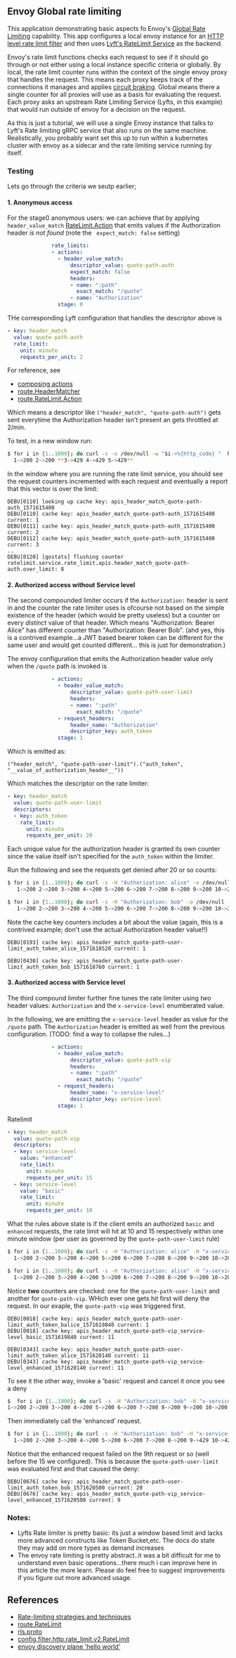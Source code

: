 ## Envoy Global rate limiting

This application demonstrating basic aspects fo Envoy's [Global Rate Limiting](https://www.envoyproxy.io/docs/envoy/v1.5.0/intro/arch_overview/global_rate_limiting) capability.  This app configures a local envoy instance for an [HTTP level rate limit filter](https://www.envoyproxy.io/docs/envoy/v1.5.0/configuration/http_filters/rate_limit_filter#config-http-filters-rate-limit) and then uses [Lyft's RateLimit Service](https://github.com/lyft/ratelimit) as the backend.

Envoy's rate limit functions checks each request to see if it should go through or not either using a local instance specific criteria or globally.  By local, the rate limit counter runs within the context of the single envoy proxy that handles the request.  This means each proxy keeps track of the connections it manages and applies [circuit braking](https://www.envoyproxy.io/docs/envoy/latest/intro/arch_overview/upstream/circuit_breaking).  Global means there a single counter for all proxies will use as a basis for evaluating the request.  Each proxy asks an upstream Rate Limiting Service (Lyfts, in this example) that would run outside of envoy for a decision on the request.

As this is just a tutorial, we will use a single Envoy instance that talks to Lyft's Rate limiting gRPC service that also runs on the same machine.  Realistically, you probably want set this up to run within a kubernetes cluster with envoy as a sidecar and the rate limiting service running by itself.


### Testing

Lets go through the criteria we seutp earlier;

#### 1. Anonymous access

For the stage0 anonymous users:  we can achieve that by applying `header_value_match` [RateLimit.Action](https://www.envoyproxy.io/docs/envoy/v1.5.0/api-v2/rds.proto#ratelimit-action) that emits values if the Authorization header _is not found_ (note the ` expect_match: false` setting)

```yaml
              rate_limits:
              - actions:                                 
                - header_value_match:
                    descriptor_value: quote-path-auth
                    expect_match: false
                    headers:
                    - name: ":path"
                      exact_match: "/quote"
                    - name: "Authorization"                      
                stage: 0
```

THe corresponding Lyft configuration that handles the descriptor above is

```yaml
- key: header_match
  value: quote-path-auth
  rate_limit:
    unit: minute
    requests_per_unit: 2
```

For reference, see
 - [composing actions](https://www.envoyproxy.io/docs/envoy/latest/configuration/http/http_filters/rate_limit_filter#config-http-filters-rate-limit-composing-actions)
 - [route.HeaderMatcher](https://www.envoyproxy.io/docs/envoy/latest/api-v2/api/v2/route/route.proto.html?highlight=route#route-headermatcher)
 - [route.RateLimit.Action](https://www.envoyproxy.io/docs/envoy/latest/api-v2/api/v2/route/route.proto.html?highlight=route#route-ratelimit-action)

Which means a descriptor like `("header_match", "quote-path-auth")` gets sent everytime the Authorization header isn't present an gets throttled at 2/min.


To test, in a new window run:

```bash
$ for i in {1..1000}; do curl -s -o /dev/null -w "$i->%{http_code} "  http://localhost:10000/quote; sleep 1; done
  1->200 2->200 **3->429 4->429 5->429**
```

In the window where you are running the rate limit service, you should see the request counters incremented with each request and eventually a report that this vector is over the limit:

```
DEBU[0110] looking up cache key: apis_header_match_quote-path-auth_1571615400
DEBU[0110] cache key: apis_header_match_quote-path-auth_1571615400 current: 1
DEBU[0111] cache key: apis_header_match_quote-path-auth_1571615400 current: 2
DEBU[0112] cache key: apis_header_match_quote-path-auth_1571615400 current: 3
..
DEBU[0120] [gostats] flushing counter ratelimit.service.rate_limit.apis.header_match_quote-path-auth.over_limit: 8
```

#### 2. Authorized access without Service level

The second compounded limiter occurs if the `Authorization:` header is sent in and the counter the rate limiter uses is ofcourse not based on the simple existence of the header (which would be pretty useless) but a counter on every _distinct_ value of that header.  Which means "Authorization: Bearer Alice" has different counter than "Authorization: Bearer Bob".  (ahd yes, this is a contrived example...a JWT based bearer token can be different for the same user and would get counted different... this is just for demonstration.)

The envoy configuration that emits the Authorization header value only when the `/quote` path is invoked is
```yaml
              - actions:                                 
                - header_value_match:
                    descriptor_value: quote-path-user-limit
                    headers:
                    - name: ":path"
                      exact_match: "/quote"
                - request_headers:
                    header_name: "Authorization"
                    descriptor_key: auth_token                                    
                stage: 1  
```

Which is emitted as:

`("header_match", "quote-path-user-limit").("auth_token", "__value_of_authorization_header__"))`

Which matches the descriptor on the rate limiter:

```yaml
- key: header_match
  value: quote-path-user-limit
  descriptors:
  - key: auth_token
    rate_limit:
      unit: minute
      requests_per_unit: 20
```

Each unique value for the authorization header is granted its own counter since the value itself isn't specified for the `auth_token` within the limiter.

Run the following  and see the requests get denied after 20 or so counts:

```bash
$ for i in {1..1000}; do curl -s -H "Authorization: alice" -o /dev/null -w "$i->%{http_code} "  http://localhost:10000/quote; sleep 1; done
   1->200 2->200 3->200 4->200 5->200 6->200 7->200 8->200 9->200 10->200 11->200 12->200 13->200 14->200 15->200 16->200 17->200 18->200 19->200 20->200 **21->429**

$ for i in {1..1000}; do curl -s -H "Authorization: bob" -o /dev/null -w "$i->%{http_code} "  http://localhost:10000/quote; sleep 1; done
   1->200 2->200 3->200 4->200 5->200 6->200 7->200 8->200 9->200 10->200 11->200 12->200 13->200 14->200 15->200 16->200 17->200 18->200 19->200 20->200 **21->429**
```

Note the cache key counters includes a bit about the value (again, this is a contrived example; don't use the actual Authorization header value!!)
```
DEBU[0193] cache key: apis_header_match_quote-path-user-limit_auth_token_alice_1571618520 current: 1

DEBU[0430] cache key: apis_header_match_quote-path-user-limit_auth_token_bob_1571618760 current: 1
```

#### 3. Authorized access with Service level

The third compound limiter further fine tunes the rate limiter using _two_ header values:  `Authorization` and the `x-service-level` enumberated value.

In the following, we are emitting the `x-service-level` header as value for the `/quote` path.  The `Authorization` header is emitted as well from the previous configuration.  (TODO: find a way to collapse the rules...)
```yaml                                                       
              - actions:
                - header_value_match:
                    descriptor_value: quote-path-vip
                    headers:
                    - name: ":path"
                      exact_match: "/quote"                                       
                - request_headers:
                    header_name: "x-service-level"
                    descriptor_key: service-level                    
                stage: 1
```

Ratelimit

```yaml
- key: header_match
  value: quote-path-vip
  descriptors:
  - key: service-level
    value: "enhanced"  
    rate_limit:
      unit: minute
      requests_per_unit: 15
  - key: service-level
    value: "basic"  
    rate_limit:
      unit: minute
      requests_per_unit: 10
```

What the rules above state is if the client emits an authorized `basic` and `enhanced` requests, the rate limit will hit at 10 and 15 respectively within one minute window (per user as governed by the `quote-path-user-limit` rule)

```bash
$ for i in {1..1000}; do curl -s -H "Authorization: alice" -H "x-service-level: basic" -o /dev/null -w "$i->%{http_code} "  http://localhost:10000/quote; sleep 1; done
  1->200 2->200 3->200 4->200 5->200 6->200 7->200 8->200 9->200 10->200 11->429

$ for i in {1..1000}; do curl -s -H "Authorization: alice" -H "x-service-level: enhanced" -o /dev/null -w "$i->%{http_code} "  http://localhost:10000/quote; sleep 1; done
  1->200 2->200 3->200 4->200 5->200 6->200 7->200 8->200 9->200 10->200 11->200 12->200 13->200 14->200 15->200 16->429 17->429
```

Notice **two** counters are checked: one for the `quote-path-user-limit` and another for `quote-path-vip`.  WHich ever one gets hit first will deny the request.  In our exaple, the `quote-path-vip` was triggered first.

```
DEBU[0018] cache key: apis_header_match_quote-path-user-limit_auth_token_balice_1571619840 current: 1
DEBU[0018] cache key: apis_header_match_quote-path-vip_service-level_basic_1571619840 current: 11

DEBU[0343] cache key: apis_header_match_quote-path-user-limit_auth_token_alice_1571620140 current: 11
DEBU[0343] cache key: apis_header_match_quote-path-vip_service-level_enhanced_1571620140 current: 11
```

To see it the other way, invoke a 'basic' request and cancel it once you see a deny

```bash
$  for i in {1..1000}; do curl -s -H "Authorization: bob" -H "x-service-level: basic" -o /dev/null -w "$i->%{http_code} "  http://localhost:10000/quote; sleep 1; done
1->200 2->200 3->200 4->200 5->200 6->200 7->200 8->200 9->200 10->200 11->429 12->429 ^C
```

Then immediately call the 'enhanced' request.
```bash
$ for i in {1..1000}; do curl -s -H "Authorization: bob" -H "x-service-level: enhanced" -o /dev/null -w "$i->%{http_code} "  http://localhost:10000/quote; sleep 1; done
  1->200 2->200 3->200 4->200 5->200 6->200 7->200 8->200 9->429 10->429 11->429 12->429 13->429 14->429 15->429 16->429
```

Notice that the enhanced request failed on the 9th request or so (well before the 15 we configured).  This is because the `quote-path-user-limit` was evaluated first and that caused the deny:

```
DEBU[0676] cache key: apis_header_match_quote-path-user-limit_auth_token_bob_1571620500 current: 20
DEBU[0676] cache key: apis_header_match_quote-path-vip_service-level_enhanced_1571620500 current: 9
```

### Notes:

* Lyfts Rate limiter is pretty basic: its just a window based limit and lacks more advanced constructs like Token Bucket,etc.  The docs do state they may add on more types as demand increases
* The envoy rate limiting is pretty abstract..it was a bit difficult for me to understand even basic operations...there much i can improve here in this article the more learn.  Please do feel free to suggest improvements if you figure out more advanced usage.


## References
- [Rate-limiting strategies and techniques](https://cloud.google.com/solutions/rate-limiting-strategies-techniques)
- [route.RateLimit](https://www.envoyproxy.io/docs/envoy/latest/api-v2/api/v2/route/route.proto#route-ratelimit)
- [rls.proto](https://github.com/envoyproxy/data-plane-api/blob/master/envoy/service/ratelimit/v2/rls.proto)
- [config.filter.http.rate_limit.v2.RateLimit](https://www.envoyproxy.io/docs/envoy/latest/api-v2/config/filter/http/rate_limit/v2/rate_limit.proto)
- [envoy discovery plane 'hello world'](https://github.com/salrashid123/envoy_control)
